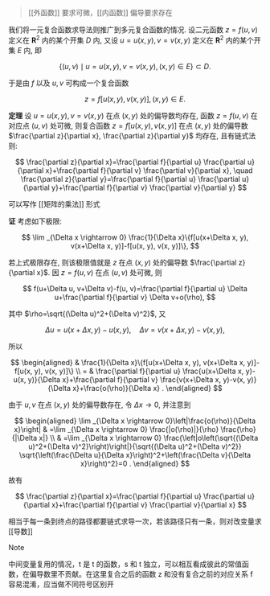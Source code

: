 ---
---

> [[外函数]] 要求可微，[[内函数]] 偏导要求存在


我们将一元复合函数求导法则推广到多元复合函数的情况.
设二元函数 $z=f(u, v)$ 定义在 $\mathbf{R}^2$ 内的某个开集 $D$ 内, 又设 $u=u(x, y), v=v(x, y)$ 定义在 $\mathbf{R}^2$ 内的某个开集 $E$ 内, 即

$$
\{(u, v) \mid u=u(x, y), v=v(x, y),(x, y) \in E\} \subset D .
$$

于是由 $f$ 以及 $u, v$ 可构成一个复合函数

$$
z=f[u(x, y), v(x, y)],(x, y) \in E .
$$

**定理** 设 $u=u(x, y), v=v(x, y)$ 在点 $(x, y)$ 处的偏导数均存在, 函数 $z=f(u, v)$ 在对应点 $(u, v)$ 处可微, 则复合函数 $z=f[u(x, y), v(x, y)]$ 在点 $(x, y)$ 处的偏导数 $\frac{\partial z}{\partial x}, \frac{\partial z}{\partial y}$ 均存在, 且有链式法则:

$$
\frac{\partial z}{\partial x}=\frac{\partial f}{\partial u} \frac{\partial u}{\partial x}+\frac{\partial f}{\partial v} \frac{\partial v}{\partial x}, \quad \frac{\partial z}{\partial y}=\frac{\partial f}{\partial u} \frac{\partial u}{\partial y}+\frac{\partial f}{\partial v} \frac{\partial v}{\partial y}
$$

可以写作 [[矩阵的乘法]] 形式


**证** 考虑如下极限:

$$
\lim _{\Delta x \rightarrow 0} \frac{1}{\Delta x}\{f[u(x+\Delta x, y), v(x+\Delta x, y)]-f[u(x, y), v(x, y)]\},
$$

若上式极限存在, 则该极限值就是 $z$ 在点 $(x, y)$ 处的偏导数 $\frac{\partial z}{\partial x}$.
因 $z=f(u, v)$ 在点 $(u, v)$ 处可微, 则

$$
f(u+\Delta u, v+\Delta v)-f(u, v)=\frac{\partial f}{\partial u} \Delta u+\frac{\partial f}{\partial v} \Delta v+o(\rho),
$$

其中 $\rho=\sqrt{(\Delta u)^2+(\Delta v)^2}$, 又

$$
\Delta u=u(x+\Delta x, y)-u(x, y), \quad \Delta v=v(x+\Delta x, y)-v(x, y),
$$

所以

$$
\begin{aligned}
& \frac{1}{\Delta x}\{f[u(x+\Delta x, y), v(x+\Delta x, y)]-f[u(x, y), v(x, y)]\} \\
= & \frac{\partial f}{\partial u} \frac{u(x+\Delta x, y)-u(x, y)}{\Delta x}+\frac{\partial f}{\partial v} \frac{v(x+\Delta x, y)-v(x, y)}{\Delta x}+\frac{o(\rho)}{\Delta x} .
\end{aligned}
$$

由于 $u, v$ 在点 $(x, y)$ 处的偏导数存在, 令 $\Delta x \rightarrow 0$, 并注意到

$$
\begin{aligned}
\lim _{\Delta x \rightarrow 0}\left|\frac{o(\rho)}{\Delta x}\right| & =\lim _{\Delta x \rightarrow 0} \frac{|o(\rho)|}{\rho} \frac{\rho}{|\Delta x|} \\
& =\lim _{\Delta x \rightarrow 0} \frac{\left|o\left(\sqrt{(\Delta u)^2+(\Delta v)^2}\right)\right|}{\sqrt{(\Delta u)^2+(\Delta v)^2}} \sqrt{\left(\frac{\Delta u}{\Delta x}\right)^2+\left(\frac{\Delta v}{\Delta x}\right)^2}=0 .
\end{aligned}
$$

故有

$$
\frac{\partial z}{\partial x}=\frac{\partial f}{\partial u} \frac{\partial u}{\partial x}+\frac{\partial f}{\partial v} \frac{\partial v}{\partial x}
$$

相当于每一条到终点的路径都要链式求导一次，若该路径只有一条，则对改变量求 [[导数]]




> [!NOTE]
>
> 中间变量复用的情况，t 是 t 的函数，s 和 t 独立，可以相互看成彼此的常值函数，在偏导数里不贡献。在这里复合之后的函数 z 和没有复合之前的对应关系 f 容易混淆，应当做不同符号区别开
